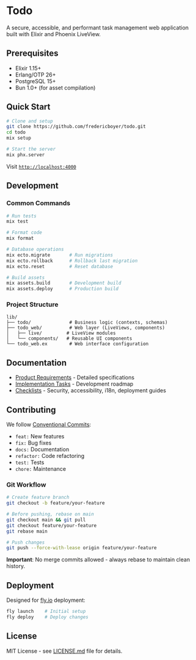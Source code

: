 # Todo

A secure, accessible, and performant task management web application built with Elixir and Phoenix LiveView.

## Prerequisites

- Elixir 1.15+
- Erlang/OTP 26+
- PostgreSQL 15+
- Bun 1.0+ (for asset compilation)

## Quick Start

```bash
# Clone and setup
git clone https://github.com/fredericboyer/todo.git
cd todo
mix setup

# Start the server
mix phx.server
```

Visit [`http://localhost:4000`](http://localhost:4000)

## Development

### Common Commands

```bash
# Run tests
mix test

# Format code
mix format

# Database operations
mix ecto.migrate       # Run migrations
mix ecto.rollback      # Rollback last migration
mix ecto.reset         # Reset database

# Build assets
mix assets.build       # Development build
mix assets.deploy      # Production build
```

### Project Structure

```
lib/
├── todo/              # Business logic (contexts, schemas)
├── todo_web/          # Web layer (LiveViews, components)
│   ├── live/         # LiveView modules
│   └── components/   # Reusable UI components
└── todo_web.ex        # Web interface configuration
```

## Documentation

- [Product Requirements](docs/prd/PRD.md) - Detailed specifications
- [Implementation Tasks](docs/tasks/README.md) - Development roadmap
- [Checklists](docs/) - Security, accessibility, i18n, deployment guides

## Contributing

We follow [Conventional Commits](https://www.conventionalcommits.org/):
- `feat:` New features
- `fix:` Bug fixes
- `docs:` Documentation
- `refactor:` Code refactoring
- `test:` Tests
- `chore:` Maintenance

### Git Workflow

```bash
# Create feature branch
git checkout -b feature/your-feature

# Before pushing, rebase on main
git checkout main && git pull
git checkout feature/your-feature
git rebase main

# Push changes
git push --force-with-lease origin feature/your-feature
```

**Important**: No merge commits allowed - always rebase to maintain clean history.

## Deployment

Designed for [fly.io](https://fly.io) deployment:

```bash
fly launch    # Initial setup
fly deploy    # Deploy changes
```

## License

MIT License - see [LICENSE.md](LICENSE.md) file for details.